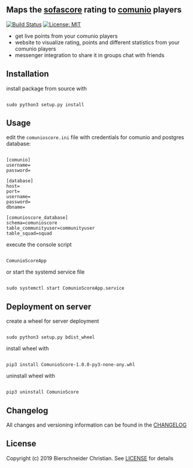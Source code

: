## Maps the [sofascore](https://www.sofascore.com/de/) rating to [comunio](https://www.comunio.de/home) players
[![Build Status](https://travis-ci.org/bierschi/ComunioScore.png?branch=master)](https://travis-ci.org/bierschi/ComunioScore) [![License: MIT](https://img.shields.io/badge/License-MIT-green.svg)](https://opensource.org/licenses/MIT)
- get live points from your comunio players
- website to visualize rating, points and different statistics from your comunio players
- messenger integration to share it in groups chat with friends

## Installation

install package from source with
<pre><code>
sudo python3 setup.py install
</code></pre>

## Usage

edit the `comunioscore.ini` file with credentials for comunio and postgres database:
<pre><code>
[comunio]
username=
password=

[database]
host=
port=
username=
password=
dbname=

[comunioscore_database]
schema=comunioscore
table_communityuser=communityuser
table_squad=squad
</code></pre>

execute the console script
<pre><code>
ComunioScoreApp
</code></pre>

or start the systemd service file
<pre><code>
sudo systemctl start ComunioScoreApp.service
</code></pre>

## Deployment on server

create a wheel for server deployment
<pre><code>
sudo python3 setup.py bdist_wheel
</code></pre>

install wheel with
<pre><code>
pip3 install ComunioScore-1.0.0-py3-none-any.whl
</code></pre>

uninstall wheel with
<pre><code>
pip3 uninstall ComunioScore
</code></pre>

## Changelog
All changes and versioning information can be found in the [CHANGELOG](https://github.com/bierschi/ComunioScore/blob/master/CHANGELOG.rst)

## License
Copyright (c) 2019 Bierschneider Christian. See [LICENSE](https://github.com/bierschi/ComunioScore/blob/master/LICENSE)
for details